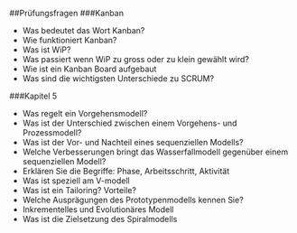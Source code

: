 ##Prüfungsfragen
###Kanban
  - Was bedeutet das Wort Kanban?
  - Wie funktioniert Kanban?
  - Was ist WiP?
  - Was passiert wenn WiP zu gross oder zu klein gewählt wird?
  - Wie ist ein Kanban Board aufgebaut
  - Was sind die wichtigsten Unterschiede zu SCRUM?


###Kapitel 5
  - Was regelt ein Vorgehensmodell?
  - Was ist der Unterschied zwischen einem Vorgehens- und Prozessmodell?
  - Was ist der Vor- und Nachteil eines sequenziellen Modells?
  - Welche Verbesserungen bringt das Wasserfallmodell gegenüber einem sequenziellen Modell?
  - Erklären Sie die Begriffe: Phase, Arbeitsschritt, Aktivität
  - Was ist speziell am V-modell
  - Was ist ein Tailoring? Vorteile?
  - Welche Ausprägungen des Prototypenmodells kennen Sie?
  - Inkrementelles und Evolutionäres Modell
  - Was ist die Zielsetzung des Spiralmodells

